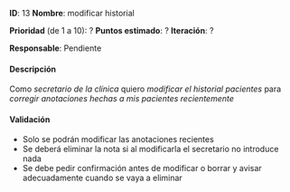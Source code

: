 **ID**: 13
**Nombre**: modificar historial

**Prioridad** (de 1 a 10): ?
**Puntos estimado**: ?
**Iteración**: ?

**Responsable**: Pendiente

#### Descripción

Como *secretario de la clínica* quiero *modificar el historial pacientes* para *corregir anotaciones hechas a mis pacientes recientemente*

#### Validación

* Solo se podrán modificar las anotaciones recientes
* Se deberá eliminar la nota si al modificarla el secretario no introduce nada
* Se debe pedir confirmación antes de modificar o borrar y avisar adecuadamente cuando se vaya a eliminar
